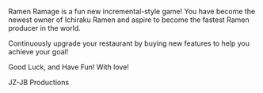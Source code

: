 Ramen Ramage is a fun new incremental-style game! You have become the newest owner of Ichiraku Ramen and aspire to become the fastest Ramen producer in the world.

Continuously upgrade your restaurant by buying new features to help you achieve your goal!

Good Luck, and Have Fun! With love!

JZ-JB Productions
